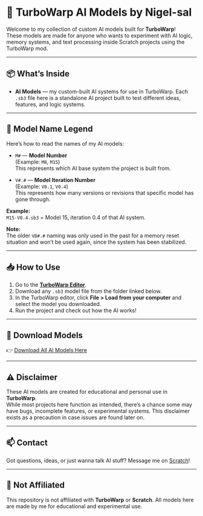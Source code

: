 # 🧠 TurboWarp AI Models by Nigel-sal

Welcome to my collection of custom AI models built for **TurboWarp**!  
These models are made for anyone who wants to experiment with AI logic, memory systems, and text processing inside Scratch projects using the TurboWarp mod.

---

## 📦 What’s Inside

- **AI Models** — my custom-built AI systems for use in TurboWarp. Each `.sb3` file here is a standalone AI project built to test different ideas, features, and logic systems.

---

## 📖 Model Name Legend

Here’s how to read the names of my AI models:

- `M#` — **Model Number**  
  (Example: `M8`, `M15`)  
  This represents which AI base system the project is built from.

- `V#.#` — **Model Iteration Number**  
  (Example: `V0.1`, `V0.4`)  
  This represents how many versions or revisions that specific model has gone through.

**Example:**  
`M15-V0.4.sb3` = Model 15, iteration 0.4 of that AI system.

**Note:**  
The older `VB#.#` naming was only used in the past for a memory reset situation and won’t be used again, since the system has been stabilized.

---

## 📥 How to Use

1. Go to the **[TurboWarp Editor](https://turbowarp.org/editor)**.  
2. Download any `.sb3` model file from the folder linked below.  
3. In the TurboWarp editor, click **File > Load from your computer** and select the model you downloaded.  
4. Run the project and check out how the AI works!

---

## 📎 Download Models

👉 [Download All AI Models Here](https://drive.google.com/drive/folders/1owsnfNLjUhb7uy-2_OiAaePofULZUlG5?usp=drive_link)

---

## ⚠️ Disclaimer

These AI models are created for educational and personal use in **TurboWarp**.  
While most projects here function as intended, there’s a chance some may have bugs, incomplete features, or experimental systems. This disclaimer exists as a precaution in case issues are found later on.

---

## 📫 Contact

Got questions, ideas, or just wanna talk AI stuff? Message me on [Scratch](https://scratch.mit.edu/users/your-scratch-username/)!

---

## 🚫 Not Affiliated

This repository is not affiliated with **TurboWarp** or **Scratch**. All models here are made by me for educational and experimental use.
